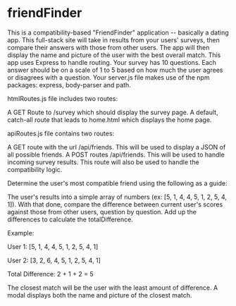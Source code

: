 # friendFinder
This is a compatibility-based "FriendFinder" application -- basically a dating app. This full-stack site will take in results from your users' surveys, then compare their answers with those from other users. The app will then display the name and picture of the user with the best overall match. This app uses Express to handle routing.
Your survey has 10 questions. Each answer should be on a scale of 1 to 5 based on how much the user agrees or disagrees with a question.
Your server.js file makes use of the npm packages: express, body-parser and path.

htmlRoutes.js file includes two routes:

A GET Route to /survey which should display the survey page.
A default, catch-all route that leads to home.html which displays the home page. 

apiRoutes.js file contains two routes:

A GET route with the url /api/friends. This will be used to display a JSON of all possible friends.
A POST routes /api/friends. This will be used to handle incoming survey results. This route will also be used to handle the compatibility logic.

Determine the user's most compatible friend using the following as a guide:

The user's results into a simple array of numbers (ex: [5, 1, 4, 4, 5, 1, 2, 5, 4, 1]).
With that done, compare the difference between current user's scores against those from other users, question by question. Add up the differences to calculate the totalDifference.

Example: 

User 1: [5, 1, 4, 4, 5, 1, 2, 5, 4, 1]

User 2: [3, 2, 6, 4, 5, 1, 2, 5, 4, 1]

Total Difference: 2 + 1 + 2 = 5

The closest match will be the user with the least amount of difference.
A modal displays both the name and picture of the closest match.
